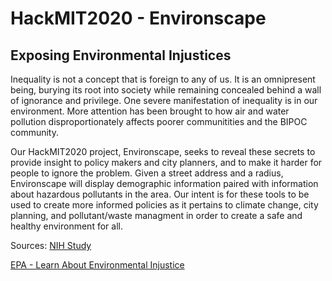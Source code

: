 # HackMIT2020 - Environscape
## Exposing Environmental Injustices

  Inequality is not a concept that is foreign to any of us. It is an omnipresent being, burying its root into society while remaining concealed behind a wall of ignorance and privilege. One severe manifestation of inequality is in our environment. More attention has been brought to how air and water pollution disproportionately affects poorer communitities and the BIPOC community.

  Our HackMIT2020 project, Environscape, seeks to reveal these secrets to provide insight to policy makers and city planners, and to make it harder for people to ignore the problem. Given a street address and a radius, Environscape will display demographic information paired with information about hazardous pollutants in the area. Our intent is for these tools to be used to create more informed policies as it pertains to climate change, city planning, and pollutant/waste managment in order to create a safe and healthy environment for all. 


Sources:
[NIH Study](https://ehp.niehs.nih.gov/doi/pdf/10.1289/ehp.02110s2161#:~:text=Environmental%20injustice%20can%20be%20defined,laws%2C%20regulations%2C%20governmental%20programs%2C)

[EPA - Learn About Environmental Injustice](https://www.epa.gov/environmentaljustice/learn-about-environmental-justice)

